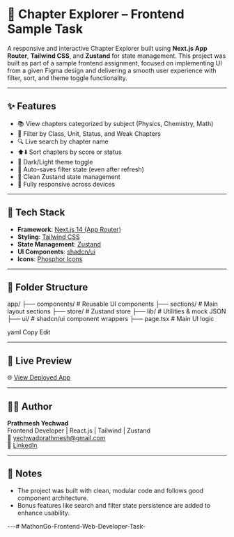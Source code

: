 # 📘 Chapter Explorer – Frontend Sample Task

A responsive and interactive Chapter Explorer built using **Next.js App Router**, **Tailwind CSS**, and **Zustand** for state management. This project was built as part of a sample frontend assignment, focused on implementing UI from a given Figma design and delivering a smooth user experience with filter, sort, and theme toggle functionality.

---

## ✨ Features

- 📚 View chapters categorized by subject (Physics, Chemistry, Math)
- 🎯 Filter by Class, Unit, Status, and Weak Chapters
- 🔍 Live search by chapter name
- ⬆️⬇️ Sort chapters by score or status
- 🌙 Dark/Light theme toggle
- 💾 Auto-saves filter state (even after refresh)
- 🧰 Clean Zustand state management
- 📱 Fully responsive across devices

---

## 🧠 Tech Stack

- **Framework**: [Next.js 14 (App Router)](https://nextjs.org/)
- **Styling**: [Tailwind CSS](https://tailwindcss.com/)
- **State Management**: [Zustand](https://github.com/pmndrs/zustand)
- **UI Components**: [shadcn/ui](https://ui.shadcn.com/)
- **Icons**: [Phosphor Icons](https://phosphoricons.com/)

---

## 📂 Folder Structure

app/
├── components/ # Reusable UI components
├── sections/ # Main layout sections
├── store/ # Zustand store
├── lib/ # Utilities & mock JSON
├── ui/ # shadcn/ui component wrappers
├── page.tsx # Main UI logic

yaml
Copy
Edit

---

## 🚀 Live Preview

🌐 [View Deployed App]()

---


## 🙋‍♂️ Author

**Prathmesh Yechwad**  
Frontend Developer | React.js | Tailwind | Zustand  
📧 yechwadprathmesh@gmail.com  
🔗 [LinkedIn](https://www.linkedin.com/in/prathmeshyechwad)

---

## 📝 Notes

- The project was built with clean, modular code and follows good component architecture.
- Bonus features like search and filter state persistence are added to enhance usability.

---#   M a t h o n G o - F r o n t e n d - W e b - D e v e l o p e r - T a s k -  
 